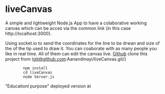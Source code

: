 # liveCanvas
A simple and lightweight Node.js App to have a colaborative working canvas which can be acces via the common link (in this case http://localhost:3000).

Using socket.io to send the coordinates for the line to be drwan and size of the of the tip used to draw it.
You can coaborate with as many people you like in real time.
All of them can edit the canvas live.
[Github](https://github.com/) 
clone this project from (git@github.com:Aanandmayi/liveCanvas.git/)

```
        npm install
        cd liveCanvas
        node Server.js
```

"Educationl purpose" deployed version at 
